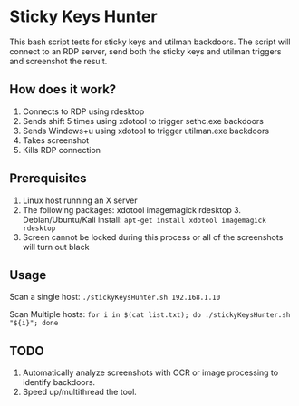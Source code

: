 # Sticky Keys Hunter

This bash script tests for sticky keys and utilman  backdoors. The script will connect to an RDP server, send both the sticky keys and utilman triggers and screenshot the result.

## How does it work?

1. Connects to RDP using rdesktop
2. Sends shift 5 times using xdotool to trigger sethc.exe backdoors
3. Sends Windows+u using xdotool to trigger utilman.exe backdoors
3. Takes screenshot
4. Kills RDP connection

## Prerequisites

1. Linux host running an X server
2. The following packages: xdotool imagemagick rdesktop
    3. Debian/Ubuntu/Kali install: `apt-get install xdotool imagemagick rdesktop`
3. Screen cannot be locked during this process or all of the screenshots will turn out black

## Usage

Scan a single host: `./stickyKeysHunter.sh 192.168.1.10`

Scan Multiple hosts: `for i in $(cat list.txt); do ./stickyKeysHunter.sh "${i}"; done`

## TODO

1. Automatically analyze screenshots with OCR or image processing to identify backdoors.
2. Speed up/multithread the tool.
